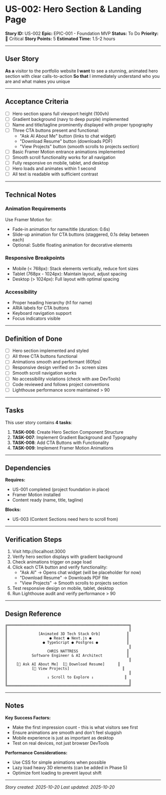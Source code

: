 # US-002: Hero Section & Landing Page

**Story ID:** US-002
**Epic:** EPIC-001 - Foundation MVP
**Status:** To Do
**Priority:** 🔴 Critical
**Story Points:** 5
**Estimated Time:** 1.5-2 hours

---

## User Story

**As a** visitor to the portfolio website
**I want** to see a stunning, animated hero section with clear calls-to-action
**So that** I immediately understand who you are and what makes you unique

---

## Acceptance Criteria

- [ ] Hero section spans full viewport height (100vh)
- [ ] Gradient background (navy to deep purple) implemented
- [ ] Name and title/tagline prominently displayed with proper typography
- [ ] Three CTA buttons present and functional:
  - "Ask AI About Me" button (links to chat widget)
  - "Download Resume" button (downloads PDF)
  - "View Projects" button (smooth scrolls to projects section)
- [ ] Basic Framer Motion entrance animations implemented
- [ ] Smooth scroll functionality works for all navigation
- [ ] Fully responsive on mobile, tablet, and desktop
- [ ] Hero loads and animates within 1 second
- [ ] All text is readable with sufficient contrast

---

## Technical Notes

### Animation Requirements
Use Framer Motion for:
- Fade-in animation for name/title (duration: 0.6s)
- Slide-up animation for CTA buttons (staggered, 0.1s delay between each)
- Optional: Subtle floating animation for decorative elements

### Responsive Breakpoints
- Mobile (< 768px): Stack elements vertically, reduce font sizes
- Tablet (768px - 1024px): Maintain layout, adjust spacing
- Desktop (> 1024px): Full layout with optimal spacing

### Accessibility
- Proper heading hierarchy (h1 for name)
- ARIA labels for CTA buttons
- Keyboard navigation support
- Focus indicators visible

---

## Definition of Done

- [ ] Hero section implemented and styled
- [ ] All three CTA buttons functional
- [ ] Animations smooth and performant (60fps)
- [ ] Responsive design verified on 3+ screen sizes
- [ ] Smooth scroll navigation works
- [ ] No accessibility violations (check with axe DevTools)
- [ ] Code reviewed and follows project conventions
- [ ] Lighthouse performance score maintained > 90

---

## Tasks

This user story contains **4 tasks**:

1. **TASK-006**: Create Hero Section Component Structure
2. **TASK-007**: Implement Gradient Background and Typography
3. **TASK-008**: Add CTA Buttons with Functionality
4. **TASK-009**: Implement Framer Motion Animations

---

## Dependencies

**Requires:**
- US-001 completed (project foundation in place)
- Framer Motion installed
- Content ready (name, title, tagline)

**Blocks:**
- US-003 (Content Sections need hero to scroll from)

---

## Verification Steps

1. Visit http://localhost:3000
2. Verify hero section displays with gradient background
3. Check animations trigger on page load
4. Click each CTA button and verify functionality:
   - "Ask AI" → Opens chat widget (will be placeholder for now)
   - "Download Resume" → Downloads PDF file
   - "View Projects" → Smooth scrolls to projects section
5. Test responsive design on mobile, tablet, desktop
6. Run Lighthouse audit and verify performance > 90

---

## Design Reference

```
╔═══════════════════════════════════════════════════════╗
║                                                       ║
║              [Animated 3D Tech Stack Orb]            ║
║                   ● React ● Next.js ●                ║
║                ● TypeScript ● Postgres ●             ║
║                                                       ║
║                  CHRIS NATTRESS                      ║
║           Software Engineer & AI Architect           ║
║                                                       ║
║    [💬 Ask AI About Me]  [📄 Download Resume]      ║
║           [🚀 View Projects]                        ║
║                                                       ║
║                  ↓ Scroll to Explore ↓              ║
║                                                       ║
╚═══════════════════════════════════════════════════════╝
```

---

## Notes

**Key Success Factors:**
- Make the first impression count - this is what visitors see first
- Ensure animations are smooth and don't feel sluggish
- Mobile experience is just as important as desktop
- Test on real devices, not just browser DevTools

**Performance Considerations:**
- Use CSS for simple animations when possible
- Lazy load heavy 3D elements (can be added in Phase 5)
- Optimize font loading to prevent layout shift

---

*Story created: 2025-10-20*
*Last updated: 2025-10-20*
